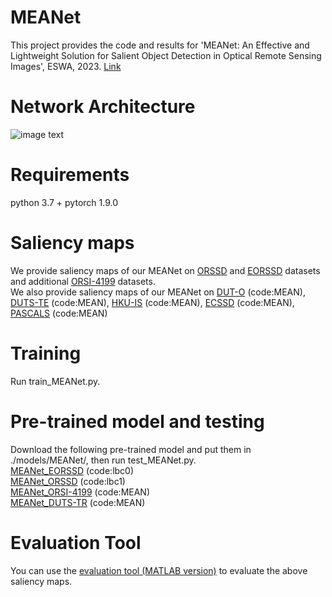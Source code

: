 # MEANet
This project provides the code and results for 'MEANet: An Effective and Lightweight Solution for Salient Object Detection in Optical Remote Sensing Images', ESWA, 2023.
[Link](https://doi.org/10.1016/j.eswa.2023.121778)
# Network Architecture
![image text]()
# Requirements
python 3.7 + pytorch 1.9.0
# Saliency maps
We provide saliency maps of our MEANet on [ORSSD](https://pan.baidu.com/s/1E2NzJgVGeoeuhsGV1GSCSQ?pwd=MEAN) and [EORSSD](https://pan.baidu.com/s/1tPQXluovwlSliWhoWEepNw?pwd=MEAN) datasets and additional [ORSI-4199](https://pan.baidu.com/s/1Zbwtl8Fm25POB2McjEsT8Q?pwd=MEAN) datasets.  
We also provide saliency maps of our MEANet on [DUT-O](https://pan.baidu.com/s/1HC0nLaURFVOvUPetNu5_hA?pwd=MEAN) (code:MEAN), [DUTS-TE](https://pan.baidu.com/s/1etx9GEXYGxzFfjhYan_OfA?pwd=MEAN) (code:MEAN), [HKU-IS](https://pan.baidu.com/s/1iC3CWOlcOgJA1sgymwlF8w?pwd=MEAN) (code:MEAN), [ECSSD](https://pan.baidu.com/s/1J-2sWr7VQP3DFU89ZlMmWw?pwd=MEAN) (code:MEAN), [PASCALS](https://pan.baidu.com/s/1aMqhG_KA8ic7vHGegnyKjA?pwd=MEAN) (code:MEAN)
# Training
Run train_MEANet.py.
# Pre-trained model and testing
Download the following pre-trained model and put them in ./models/MEANet/, then run test_MEANet.py.  
[MEANet_EORSSD](https://pan.baidu.com/s/1uowO3bZHL45hZ875xhhTYA) (code:lbc0)  
[MEANet_ORSSD](https://pan.baidu.com/s/1I14LsveMLB-F08XCAsZqEg) (code:lbc1)  
[MEANet_ORSI-4199](https://pan.baidu.com/s/15cOeqJiFv5jeC0IaD4xD9w?pwd=MEAN) (code:MEAN)  
[MEANet_DUTS-TR](https://pan.baidu.com/s/174WPQjH9Dvl82NE-7vXaqQ?pwd=MEAN) (code:MEAN)
# Evaluation Tool
You can use the [evaluation tool (MATLAB version)](https://github.com/MathLee/MatlabEvaluationTools) to evaluate the above saliency maps.
